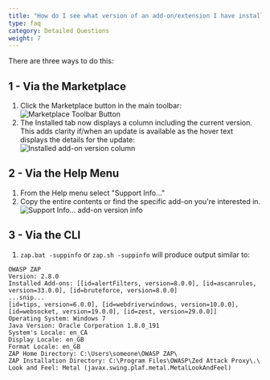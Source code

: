 ```yaml
---
title: "How do I see what version of an add-on/extension I have installed?"
type: faq
category: Detailed Questions
weight: 7
---
```


There are three ways to do this:

##  1 - Via the Marketplace

  1. Click the Marketplace button in the main toolbar:  
  ![Marketplace Toolbar Button](/img/zap-screenshot-browse-addons.png)
  2. The Installed tab now displays a column including the current version. This adds clarity if/when an update is available as the hover text displays the details for the update:  
  ![Installed add-on version column](/img/faq/installedAddonVersion.png)

##  2 - Via the Help Menu

  1. From the Help menu select "Support Info..."
  2. Copy the entire contents or find the specific add-on you're interested in.  
  ![Support Info... add-on version info](/img/faq/supportAddonVersion.png)

##  3 - Via the CLI

  1. `zap.bat -suppinfo` or `zap.sh -suppinfo` will produce output similar to:

    
    
    OWASP ZAP
    Version: 2.8.0
    Installed Add-ons: [[id=alertFilters, version=8.0.0], [id=ascanrules, version=33.0.0], [id=bruteforce, version=8.0.0]
    ...snip...
    [id=tips, version=6.0.0], [id=webdriverwindows, version=10.0.0], [id=websocket, version=19.0.0], [id=zest, version=29.0.0]]
    Operating System: Windows 7
    Java Version: Oracle Corporation 1.8.0_191
    System's Locale: en_CA
    Display Locale: en_GB
    Format Locale: en_GB
    ZAP Home Directory: C:\Users\someone\OWASP ZAP\
    ZAP Installation Directory: C:\Program Files\OWASP\Zed Attack Proxy\.\
    Look and Feel: Metal (javax.swing.plaf.metal.MetalLookAndFeel)
    

